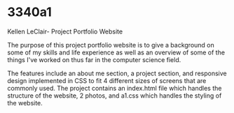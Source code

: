 # 3340a1
Kellen LeClair- Project Portfolio Website

The purpose of this project portfolio website is to give a background on some of my skills and life experience as well as an overview of some of the things I've worked on thus far in the computer science field.

The features include an about me section, a project section, and responsive design implemented in CSS to fit 4 different sizes of screens that are commonly used. The project contains an index.html file which handles the structure of the website, 2 photos, and a1.css which handles the styling of the website.

